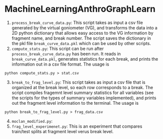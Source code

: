 # MachineLearningAnthroGraphLearn

1. `process_break_curve_data.py`: This script takes as input a csv file generated by the virtual goniometer (VG), and transforms the data into a 2D python dictionary that allows easy access to the VG information by fragment name, and break number. The script saves the dictionary in the pkl file `break_curve_data.pkl` which can be used by other scripts. 
2. `compute_stats.py`: This script can be run after `process_break_curve_data.py` has been run. It reads in `break_curve_data.pkl`, generates statistics for each break, and prints the information out in a csv file format. The usage is 
```
python compute_stats.py > stat.csv
```
3. `break_to_frag_level.py`: This script takes as input a csv file that is organized at the break level, so each row corresponds to a break. The script compiles fragemnt level summary statistics for all variables (see the scripts for the types of summary variables implemented), and prints out the fragment level information to the terminal. The usage is 
```
python break_to_frag_level.py > frag_data.csv
```
4. `moclan_modified.py`:
5. `frag_level_experimenet.py`: This is an experiment that compares train/test splits at fragment level verus break level.

